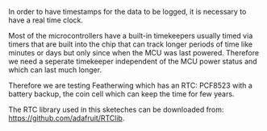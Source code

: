 In order to have timestamps for the data to be logged, it is necessary to have a real time clock.

Most of the microcontrollers have a built-in timekeepers usually timed via timers that are built into the chip that can track longer periods of time like minutes or days but only since when the MCU was last powered. Therefore we need a seperate timekeeper independent of the MCU power status and which can last much longer.

Therefore we are testing Featherwing which has an RTC: PCF8523 with a battery backup, the coin cell which can keep the time for few years.

The RTC library used in this sketeches can be downloaded from: https://github.com/adafruit/RTClib.
